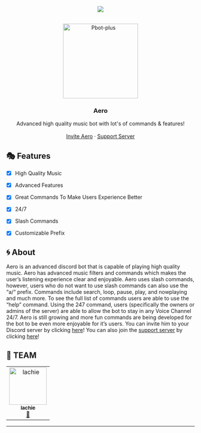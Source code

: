 <center><img src="https://capsule-render.vercel.app/api?type=waving&color=gradient&height=200&section=header&text=Aero&fontSize=80&fontAlignY=35&animation=twinkling&fontColor=gradient" /></center>

<!-- PROJECT LOGO -->
<br />
<p align="center">
  <a href="https://github.com/LachieTheDev/Aero">
    <img src="https://images-ext-2.discordapp.net/external/3DUJ6O-CgRrNO95gd4cgeUNqcwQM4OpZVrbGCbSdjnA/%3Fwidth%3D676%26height%3D676/https/images-ext-1.discordapp.net/external/tYnYsmmolyqbbSEqLEvbq32TiL58j_sPK04IXbR8mHg/%253Fsize%253D4096/https/cdn.discordapp.com/avatars/923086366252888064/e5f0bb4a4b00fece15c362edee197509.png?width=468&height=468" alt="Pbot-plus" width="200" height="200">
  </a>

  <h3 align="center">Aero</h3>

  <p align="center">
    Advanced high quality music bot with lot's of commands & features!
    <br />
    <br />
    <a href="https://discord.com/api/oauth2/authorize?client_id=912627846999052328&permissions=36768832&scope=applications.commands%20bot">Invite Aero</a>
    ·
    <a href="https://discord.gg/shtMdyphkH">Support Server</a>
  </p>
</p>

<!-- FEATURES -->
## 🎭 Features

- [x] High Quality Music
- [x] Advanced Features
- [x] Great Commands To Make Users Experience Better
- [x] 24/7
- [x] Slash Commands
- [x] Customizable Prefix


<!-- ABOUT THE PROJECT -->

## 🌀 About

Aero is an advanced discord bot that is capable of playing high quality music. Aero has advanced music filters and commands which makes the user’s listening experience clear and enjoyable. Aero uses slash commands, however, users who do not want to use slash commands can also use the “a/“ prefix. Commands include search, loop, pause, play, and nowplaying and much more. To see the full list of commands users are able to use the “help” command. Using the 247 command, users (specifically the owners or admins of the server) are able to allow the bot to stay in any Voice Channel 24/7. Aero is still growing and more fun commands are being developed for the bot to be even more enjoyable for it’s users. You can invite him to your Discord server by clicking [here](https://discord.com/api/oauth2/authorize?client_id=912627846999052328&permissions=36768832&scope=applications.commands%20bot)! You can also join the [support server](https://discord.gg/shtMdyphkH) by clicking [here](https://discord.gg/shtMdyphkH)!


## 👥 TEAM ##
<div align="left">
<table>
  <tr>
     <td align="center"><a href="https://discord.com/users/761900724996276227"><img src="https://images-ext-1.discordapp.net/external/sk3f8y_lQLF2JEVD2dzCBOrXpeOSVtwlykvL-20ybgw/%3Fsize%3D4096/https/cdn.discordapp.com/avatars/761900724996276227/a_3d836c5deca1cbc6c15d6765b820c667.gif" width="100px;" alt="lachie"/><br /><sub><b>lachie</b></sub></a><br /><a href="https://discord.com/users/491577179495333903" title="Developer">👑</a></td>
    
  </tr>
</table>
</div>

<hr>
